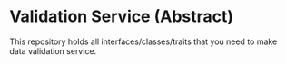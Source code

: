 # Validation Service (Abstract)
This repository holds all interfaces/classes/traits that you need to make data validation service.
